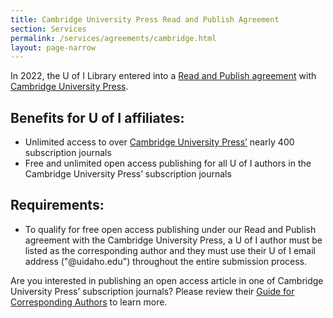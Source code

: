 ```yaml
---
title: Cambridge University Press Read and Publish Agreement
section: Services
permalink: /services/agreements/cambridge.html
layout: page-narrow
---
```


In 2022, the U of I Library entered into a [Read and Publish agreement](https://www.cambridge.org/core/services/open-access-policies/read-and-publish-agreements) with [Cambridge University Press](https://www.cambridge.org/).

## Benefits for U of I affiliates:

- Unlimited access to over [Cambridge University Press’](https://www.cambridge.org/core/what-we-publish/journals) nearly 400 subscription journals
- Free and unlimited open access publishing for all U of I authors in the Cambridge University Press’ subscription journals

## Requirements:

- To qualify for free open access publishing under our Read and Publish agreement with the Cambridge University Press, a U of I author must be listed as the corresponding author and they must use their U of I email address ("@uidaho.edu") throughout the entire submission process.

Are you interested in publishing an open access article in one of Cambridge University Press’ subscription journals? 
Please review their [Guide for Corresponding Authors](https://www.cambridge.org/core/services/aop-file-manager/file/5ea6c117f697320b36e1910a/45652-Step-by-Step-Guide-to-Publishing-OA-2021-V2.pdf) to learn more.

